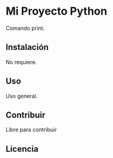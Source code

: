 # Mi Proyecto Python
Comando print.
## Instalación
No requiere.
## Uso
Uso general.
## Contribuir
Libre para contribuir
## Licencia
